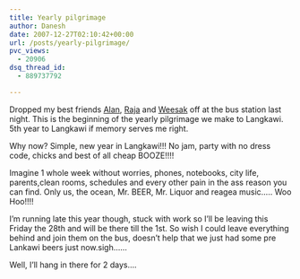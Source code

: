 ```yaml
---
title: Yearly pilgrimage
author: Danesh
date: 2007-12-27T02:10:42+00:00
url: /posts/yearly-pilgrimage/
pvc_views:
  - 20906
dsq_thread_id:
  - 889737792

---
```

Dropped my best friends [Alan][1], [Raja][2] and [Weesak][3] off at the bus station last night. This is the beginning of the yearly pilgrimage we make to Langkawi. 5th year to Langkawi if memory serves me right.

Why now? Simple, new year in Langkawi!!! No jam, party with no dress code, chicks and best of all cheap BOOZE!!!!

Imagine 1 whole week without worries, phones, notebooks, city life, parents,clean rooms, schedules and every other pain in the ass reason you can find. Only us, the ocean, Mr. BEER, Mr. Liquor and reagea music&#8230;.. Woo Hoo!!!!

I&#8217;m running late this year though, stuck with work so I&#8217;ll be leaving this Friday the 28th and will be there till the 1st. So wish I could leave everything behind and join them on the bus, doesn&#8217;t help that we just had some pre Lankawi beers just now.sigh&#8230;&#8230;

Well, I&#8217;ll hang in there for 2 days&#8230;.

 [1]: http://alanbernard.com/
 [2]: http://rajaseelan.com/?p=10
 [3]: http://thaweesak.com/